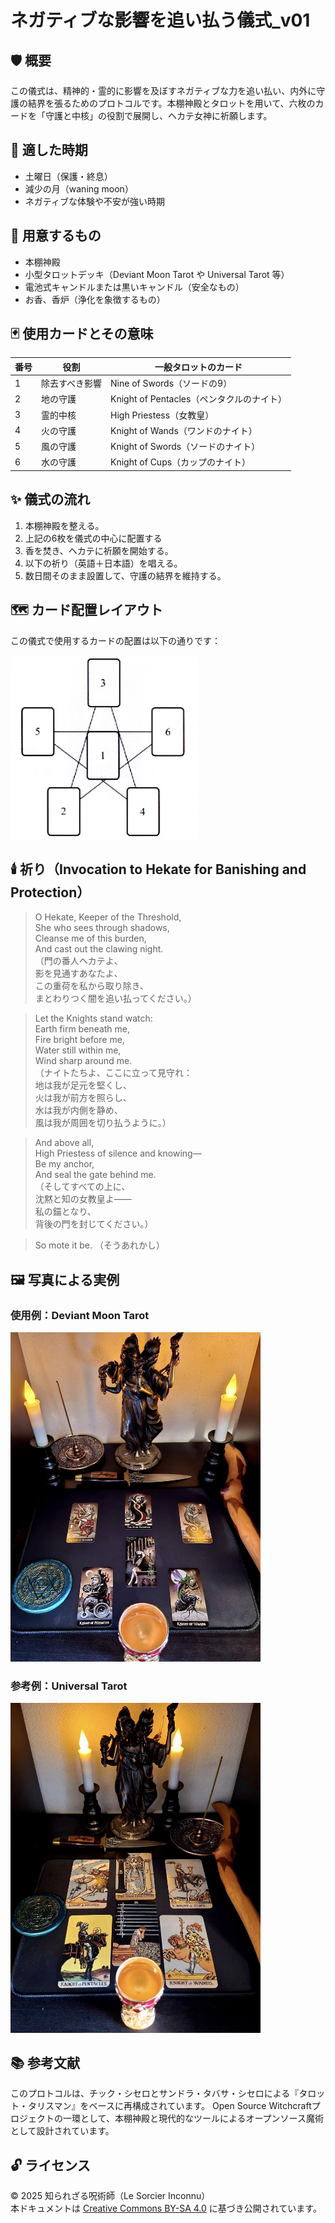 # ネガティブな影響を追い払う儀式_v01

## 🛡️ 概要

この儀式は、精神的・霊的に影響を及ぼすネガティブな力を追い払い、内外に守護の結界を張るためのプロトコルです。本棚神殿とタロットを用いて、六枚のカードを「守護と中核」の役割で展開し、ヘカテ女神に祈願します。

## 📆 適した時期

- 土曜日（保護・終息）
- 減少の月（waning moon）
- ネガティブな体験や不安が強い時期

## 🔮 用意するもの

- 本棚神殿
- 小型タロットデッキ（Deviant Moon Tarot や Universal Tarot 等）
- 電池式キャンドルまたは黒いキャンドル（安全なもの）
- お香、香炉（浄化を象徴するもの）

## 🃏 使用カードとその意味

| 番号 | 役割         | 一般タロットのカード           |
|------|--------------|----------------------------|
| 1    | 除去すべき影響 | Nine of Swords（ソードの9）     |
| 2    | 地の守護     | Knight of Pentacles（ペンタクルのナイト） |
| 3    | 霊的中核     | High Priestess（女教皇）         |
| 4    | 火の守護     | Knight of Wands（ワンドのナイト）     |
| 5    | 風の守護     | Knight of Swords（ソードのナイト）    |
| 6    | 水の守護     | Knight of Cups（カップのナイト）     |

## ✨ 儀式の流れ

1. 本棚神殿を整える。
2. 上記の6枚を儀式の中心に配置する
3. 香を焚き、ヘカテに祈願を開始する。
4. 以下の祈り（英語＋日本語）を唱える。
5. 数日間そのまま設置して、守護の結界を維持する。

## 🗺️ カード配置レイアウト

この儀式で使用するカードの配置は以下の通りです：

<img src="banishing-layout.jpg" width="300">


## 🕯️ 祈り（Invocation to Hekate for Banishing and Protection）

> O Hekate, Keeper of the Threshold,  
> She who sees through shadows,  
> Cleanse me of this burden,  
> And cast out the clawing night.  
> （門の番人ヘカテよ、  
> 影を見通すあなたよ、  
> この重荷を私から取り除き、  
> まとわりつく闇を追い払ってください。）

> Let the Knights stand watch:  
> Earth firm beneath me,  
> Fire bright before me,  
> Water still within me,  
> Wind sharp around me.  
> （ナイトたちよ、ここに立って見守れ：  
> 地は我が足元を堅くし、  
> 火は我が前方を照らし、  
> 水は我が内側を静め、  
> 風は我が周囲を切り払うように。）

> And above all,  
> High Priestess of silence and knowing—  
> Be my anchor,  
> And seal the gate behind me.  
> （そしてすべての上に、  
> 沈黙と知の女教皇よ——  
> 私の錨となり、  
> 背後の門を封じてください。）

> So mote it be.
> （そうあれかし）

## 🖼️ 写真による実例

### 使用例：Deviant Moon Tarot  
<img src="Deviant-moon-tarot-1.jpg" width="400">

### 参考例：Universal Tarot  
<img src="Universal-tarot-1.jpg" width="400">

## 📚 参考文献

このプロトコルは、チック・シセロとサンドラ・タバサ・シセロによる『タロット・タリスマン』をベースに再構成されています。
Open Source Witchcraftプロジェクトの一環として、本棚神殿と現代的なツールによるオープンソース魔術として設計されています。

## 🔓 ライセンス

© 2025 知られざる呪術師（Le Sorcier Inconnu）  
本ドキュメントは [Creative Commons BY-SA 4.0](https://creativecommons.org/licenses/by-sa/4.0/deed.ja) に基づき公開されています。

